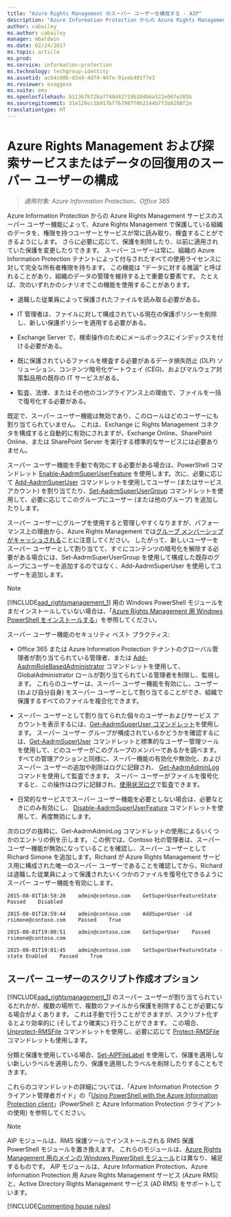 ```yaml
---
title: "Azure Rights Management のスーパー ユーザーを構成する - AIP"
description: "Azure Information Protection からの Azure Rights Management サービスのスーパー ユーザー機能を理解し、実装して、Azure Rights Management で保護している組織のデータを、権限を持つユーザーとサービスが常に読み取り、検査することができるようにします。 この機能は &quot;データに対する推論&quot; と呼ばれることがあり、組織のデータの管理を維持する上で重要な要素です。"
author: cabailey
ms.author: cabailey
manager: mbaldwin
ms.date: 02/24/2017
ms.topic: article
ms.prod: 
ms.service: information-protection
ms.technology: techgroup-identity
ms.assetid: acb4c00b-d3a9-4d74-94fe-91eeb481f7e3
ms.reviewer: esaggese
ms.suite: ems
ms.openlocfilehash: b11367b726a7740d42719b184b6a522e067e205b
ms.sourcegitcommit: 31e128cc1b917bf767987f0b2144b7f3b6288f2e
translationtype: HT
---
```

# <a name="configuring-super-users-for-azure-rights-management-and-discovery-services-or-data-recovery"></a>Azure Rights Management および探索サービスまたはデータの回復用のスーパー ユーザーの構成

>*適用対象: Azure Information Protection、Office 365*

Azure Information Protection からの Azure Rights Management サービスのスーパー ユーザー機能によって、Azure Rights Management で保護している組織のデータを、権限を持つユーザーとサービスが常に読み取り、検査することができるようにします。 さらに必要に応じて、保護を削除したり、以前に適用されていた保護を変更したりできます。 スーパー ユーザーは常に、組織の Azure Information Protection テナントによって付与されたすべての使用ライセンスに対して完全な所有者権限を持ちます。 この機能は “データに対する推論” と呼ばれることがあり、組織のデータの管理を維持する上で重要な要素です。 たとえば、次のいずれかのシナリオでこの機能を使用することがあります。

-   退職した従業員によって保護されたファイルを読み取る必要がある。

-   IT 管理者は、ファイルに対して構成されている現在の保護ポリシーを削除し、新しい保護ポリシーを適用する必要がある。

-   Exchange Server で、検索操作のためにメールボックスにインデックスを付ける必要がある。

-   既に保護されているファイルを検査する必要があるデータ損失防止 (DLP) ソリューション、コンテンツ暗号化ゲートウェイ (CEG)、およびマルウェア対策製品用の既存の IT サービスがある。

-   監査、法律、またはその他のコンプライアンス上の理由で、ファイルを一括で復号化する必要がある。

既定で、スーパー ユーザー機能は無効であり、このロールはどのユーザーにも割り当てられていません。 これは、Exchange に Rights Management コネクタを構成すると自動的に有効にされますが、Exchange Online、SharePoint Online、または SharePoint Server を実行する標準的なサービスには必要ありません。

スーパー ユーザー機能を手動で有効にする必要がある場合は、PowerShell コマンドレット [Enable-AadrmSuperUserFeature](/powershell/aadrm/vlatest/enable-aadrmsuperuserfeature) を使用します。次に、必要に応じて [Add-AadrmSuperUser](/powershell/aadrm/vlatest/add-aadrmsuperuser) コマンドレットを使用してユーザー (またはサービス アカウント) を割り当てたり、[Set-AadrmSuperUserGroup](/powershell/aadrm/vlatest/set-aadrmsuperusergroup) コマンドレットを使用して、必要に応じてこのグループにユーザー (または他のグループ) を追加したりします。 

スーパー ユーザーにグループを使用すると管理しやすくなりますが、パフォーマンス上の理由から、Azure Rights Management では[グループ メンバーシップがキャッシュされる](../plan-design/prepare.md#group-membership-caching)ことに注意してください。 したがって、新しいユーザーをスーパー ユーザーとして割り当てて、すぐにコンテンツの暗号化を解除する必要がある場合には、Set-AadrmSuperUserGroup を使用して構成した既存のグループにユーザーを追加するのではなく、Add-AadrmSuperUser を使用してユーザーを追加します。

> [!NOTE]
> [!INCLUDE[aad_rightsmanagement_1](../includes/aad_rightsmanagement_1_md.md)] 用の Windows PowerShell モジュールをまだインストールしていない場合は、「[Azure Rights Management 用 Windows PowerShell をインストールする](install-powershell.md)」を参照してください。

スーパー ユーザー機能のセキュリティ ベスト プラクティス:

-   Office 365 または Azure Information Protection テナントのグローバル管理者が割り当てられている管理者、または [Add-AadrmRoleBasedAdministrator](https://msdn.microsoft.com/library/azure/dn629417.aspx) コマンドレットを使用して、GlobalAdministrator ロールが割り当てられている管理者を制限し、監視します。 これらのユーザーは、スーパー ユーザー機能を有効にし、ユーザー (および自分自身) をスーパー ユーザーとして割り当てることができ、組織で保護するすべてのファイルを複合化できます。

-   スーパー ユーザーとして割り当てられた個々のユーザーおよびサービス アカウントを表示するには、[Get-AadrmSuperUser コマンドレット](https://msdn.microsoft.com/library/azure/dn629408.aspx)を使用します。 スーパー ユーザー グループが構成されているかどうかを確認するには、[Get-AadrmSuperUser](https://msdn.microsoft.com/library/azure/mt653942.aspx) コマンドレットと標準的なユーザー管理ツールを使用して、どのユーザーがこのグループのメンバーであるかを調べます。 すべての管理アクションと同様に、スーパー機能の有効化や無効化、およびスーパー ユーザーの追加や削除はログに記録され、 [Get-AadrmAdminLog](https://msdn.microsoft.com/library/azure/dn629430.aspx) コマンドを使用して監査できます。 スーパー ユーザーがファイルを復号化すると、この操作はログに記録され、[使用状況ログ](log-analyze-usage.md)で監査できます。

-   日常的なサービスでスーパー ユーザー機能を必要としない場合は、必要なときにのみ有効にし、 [Disable-AadrmSuperUserFeature](https://msdn.microsoft.com/library/azure/dn629428.aspx) コマンドレットを使用して、再度無効にします。

次のログの抜粋に、Get-AadrmAdminLog コマンドレットの使用によるいくつかのエントリの例を示します。 この例では、Contoso 社の管理者は、スーパー ユーザー機能が無効になっていることを確認し、スーパー ユーザーとして Richard Simone を追加します。Richard が Azure Rights Management サービス用に構成された唯一のスーパー ユーザーであることを確認してから、Richard は退職した従業員によって保護されたいくつかのファイルを復号化できるようにスーパー ユーザー機能を有効にします。

`2015-08-01T18:58:20    admin@contoso.com    GetSuperUserFeatureState    Passed    Disabled`

`2015-08-01T18:59:44    admin@contoso.com    AddSuperUser -id rsimone@contoso.com    Passed    True`

`2015-08-01T19:00:51    admin@contoso.com    GetSuperUser    Passed    rsimone@contoso.com`

`2015-08-01T19:01:45    admin@contoso.com    SetSuperUserFeatureState -state Enabled    Passed    True`

## <a name="scripting-options-for-super-users"></a>スーパー ユーザーのスクリプト作成オプション
[!INCLUDE[aad_rightsmanagement_1](../includes/aad_rightsmanagement_1_md.md)] のスーパー ユーザーが割り当てられているだれかが、複数の場所で、複数のファイルから保護を削除することが必要になる場合がよくあります。 これは手動で行うことができますが、スクリプト化するとより効率的に (そしてより確実に) 行うことができます。 この場合、[Unprotect-RMSFile](/powershell/azureinformationprotection/vlatest/unprotect-rmsfile) コマンドレットを使用し、必要に応じて [Protect-RMSFile](/powershell/azureinformationprotection/vlatest/protect-rmsfile) コマンドレットも使用します。 

分類と保護を使用している場合、[Set-AIPFileLabel](/powershell/azureinformationprotection/vlatest/set-aipfilelabel) を使用して、保護を適用しない新しいラベルを適用したり、保護を適用したラベルを削除したりすることもできます。 

これらのコマンドレットの詳細については、「Azure Information Protection クライアント管理者ガイド」の「[Using PowerShell with the Azure Information Protection client](../rms-client/client-admin-guide-powershell.md)」(PowerShell と Azure Information Protection クライアントの使用) を参照してください。

> [!NOTE]
> AIP モジュールは、RMS 保護ツールでインストールされる RMS 保護 PowerShell モジュールを置き換えます。 これらのモジュールは、[Azure Rights Management 用のメインの Windows PowerShell モジュール](administer-powershell.md)とは異なり、補足するものです。 AIP モジュールは、Azure Information Protection、Azure Information Protection 用 Azure Rights Management サービス (Azure RMS) と、Active Directory Rights Management サービス (AD RMS) をサポートしています。

[!INCLUDE[Commenting house rules](../includes/houserules.md)]

